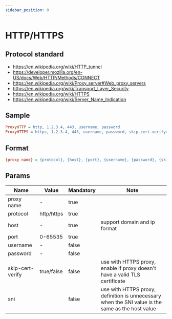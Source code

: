 ```yaml
---
sidebar_position: 0
---
```


# HTTP/HTTPS

## Protocol standard

- https://en.wikipedia.org/wiki/HTTP_tunnel
- https://developer.mozilla.org/en-US/docs/Web/HTTP/Methods/CONNECT
- https://en.wikipedia.org/wiki/Proxy_server#Web_proxy_servers
- https://en.wikipedia.org/wiki/Transport_Layer_Security
- https://en.wikipedia.org/wiki/HTTPS
- https://en.wikipedia.org/wiki/Server_Name_Indication

## Sample

```ini
ProxyHTTP = http, 1.2.3.4, 443, username, password
ProxyHTTPS = https, 1.2.3.4, 443, username, password, skip-cert-verify=true, sni=www.google.com
```

## Format

```ini
{proxy name} = {protocol}, {host}, {port}, {username}, {password}, {skip-cert-verify}, {sni}
```

## Params

| Name             | Value      | Mandatory | Note                                                                                             |
|------------------|------------|-----------|--------------------------------------------------------------------------------------------------|
| proxy name       | -          | true      |                                                                                                  |
| protocol         | http/https | true      |                                                                                                  |
| host             | -          | true      | support domain and ip format                                                                     |
| port             | 0-65535    | true      |                                                                                                  |
| username         | -          | false     |                                                                                                  |
| password         | -          | false     |                                                                                                  |
| skip-cert-verify | true/false | false     | use with HTTPS proxy, enable if proxy doesn't have a valid TLS certificate                       |
| sni              |            | false     | use with HTTPS proxy, definition is unnecessary when the SNI value is the same as the host value |
